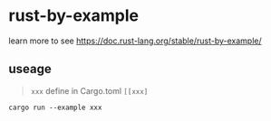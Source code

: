 # rust-by-example

learn more to see https://doc.rust-lang.org/stable/rust-by-example/

## useage
> `xxx` define in Cargo.toml `[[xxx]`

`cargo run --example xxx`